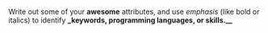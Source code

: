 Write out some of your **awesome** attributes, and use _emphasis_ (like bold or italics) to identify **_keywords, programming languages, or skills.__** 
